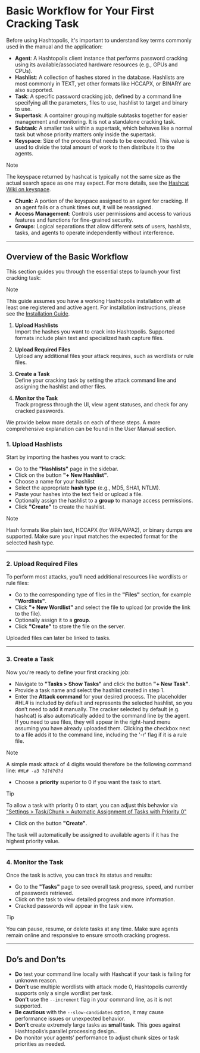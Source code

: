 # Basic Workflow for Your First Cracking Task

Before using Hashtopolis, it's important to understand key terms commonly used in the manual and the application:

- **Agent**: A Hashtopolis client instance that performs password cracking using its available/associated hardware resources (e.g., GPUs and CPUs).
- **Hashlist**: A collection of hashes stored in the database. Hashlists are most commonly in TEXT, yet other formats like HCCAPX, or BINARY are also supported.
- **Task**: A specific password cracking job, defined by a command line specifying all the parameters, files to use, hashlist to target and binary to use.
- **Supertask**: A container grouping multiple subtasks together for easier management and monitoring. It is not a standalone cracking task.
- **Subtask**: A smaller task within a supertask, which behaves like a normal task but whose priority matters only inside the supertask.
- **Keyspace**: Size of the process that needs to be executed. This value is used to divide the total amount of work to then distribute it to the agents. 
> [!NOTE]  
> The keyspace returned by hashcat is typically not the same size as the actual search space as one may expect. For more details, see the [Hashcat Wiki on keyspace](https://hashcat.net/wiki/doku.php?id=frequently_asked_questions#what_is_a_keyspace).
- **Chunk**: A portion of the keyspace assigned to an agent for cracking. If an agent fails or a chunk times out, it will be reassigned.
- **Access Management**: Controls user permissions and access to various features and functions for fine-grained security.
- **Groups**: Logical separations that allow different sets of users, hashlists, tasks, and agents to operate independently without interference.

---

## Overview of the Basic Workflow

This section guides you through the essential steps to launch your first cracking task:

> [!NOTE]  
> This guide assumes you have a working Hashtopolis installation with at least one registered and active agent. For installation instructions, please see the [Installation Guide](/installation_guidelines/basic_install/).


1. **Upload Hashlists**  
   Import the hashes you want to crack into Hashtopolis. Supported formats include plain text and specialized hash capture files.

2. **Upload Required Files**  
   Upload any additional files your attack requires, such as wordlists or rule files.

3. **Create a Task**  
   Define your cracking task by setting the attack command line and assigning the hashlist and other files.

4. **Monitor the Task**  
   Track progress through the UI, view agent statuses, and check for any cracked passwords.

We provide below more details on each of these steps. A more comprehensive explanation can be found in the User Manual section.

### 1. Upload Hashlists

Start by importing the hashes you want to crack:

- Go to the **"Hashlists"** page in the sidebar.
- Click on the button **"+ New Hashlist"**.
- Choose a name for your hashlist
- Select the appropriate **hash type** (e.g., MD5, SHA1, NTLM).
- Paste your hashes into the text field or upload a file.
- Optionally assign the hashlist to a **group** to manage access permissions.
- Click **"Create"** to create the hashlist.

> [!NOTE]
> Hash formats like plain text, HCCAPX (for WPA/WPA2), or binary dumps are supported. Make sure your input matches the expected format for the selected hash type.

---

### 2. Upload Required Files

To perform most attacks, you’ll need additional resources like wordlists or rule files:

- Go to the corresponding type of files in the **"Files"** section, for example **"Wordlists"**.
- Click **"+ New Wordlist"** and select the file to upload (or provide the link to the file).
- Optionally assign it to a **group**.
- Click **"Create"** to store the file on the server.

Uploaded files can later be linked to tasks.

---

### 3. Create a Task

Now you’re ready to define your first cracking job:

- Navigate to **"Tasks > Show Tasks"** and click the button **"+ New Task"**.
- Provide a task name and select the hashlist created in step 1.
- Enter the **Attack command** for your desired process. The placeholder #HL# is included by default and represents the selected hashlist, so you don’t need to add it manually. The cracker selected by default (e.g. hashcat) is also automatically added to the command line by the agent. If you need to use files, they will appear in the right-hand menu assuming you have already uploaded them. Clicking the checkbox next to a file adds it to the command line, including the '-r' flag if it is a rule file.
> [!NOTE]
> A simple mask attack of 4 digits would therefore be the following command line:
> ```#HL# -a3 ?d?d?d?d```
- Choose a **priority** superior to 0 if you want the task to start.
> [!TIP]
> To allow a task with priority 0 to start, you can adjust this behavior via ["Settings > Task/Chunk > Automatic Assignment of Tasks with Priority 0"](/user_manual/settings_and_configuration/#command-line-misc) 
- Click on the button **"Create"**.



The task will automatically be assigned to available agents if it has the highest priority value.

---

### 4. Monitor the Task

Once the task is active, you can track its status and results:

- Go to the **"Tasks"** page to see overall task progress, speed, and number of passwords retrieved.
- Click on the task to view detailed progress and more information.
- Cracked passwords will appear in the task view.

> [!TIP]
> You can pause, resume, or delete tasks at any time. Make sure agents remain online and responsive to ensure smooth cracking progress.


---

## Do’s and Don’ts

- **Do** test your command line locally with Hashcat if your task is failing for unknown reason.
- **Don’t** use multiple wordlists with attack mode 0, Hashtopolis currently supports only a single wordlist per task.
- **Don’t** use the `--increment` flag in your command line, as it is not supported.
- **Be cautious** with the `--slow-candidates` option, it may cause performance issues or unexpected behavior.
- **Don’t** create extremely large tasks as **small task**. This goes against Hashtopolis’s parallel processing design..
- **Do** monitor your agents’ performance to adjust chunk sizes or task priorities as needed.

